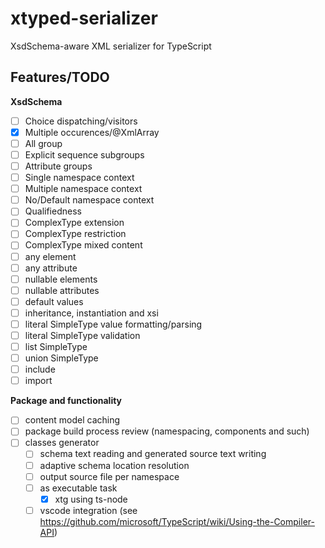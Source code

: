 # xtyped-serializer
XsdSchema-aware XML serializer for TypeScript 


## Features/TODO

**XsdSchema**
- [ ] Choice dispatching/visitors
- [x] Multiple occurences/@XmlArray
- [ ] All group
- [ ] Explicit sequence subgroups
- [ ] Attribute groups
- [ ] Single namespace context
- [ ] Multiple namespace context
- [ ] No/Default namespace context
- [ ] Qualifiedness
- [ ] ComplexType extension
- [ ] ComplexType restriction
- [ ] ComplexType mixed content
- [ ] any element
- [ ] any attribute
- [ ] nullable elements
- [ ] nullable attributes
- [ ] default values
- [ ] inheritance, instantiation and xsi
- [ ] literal SimpleType value formatting/parsing
- [ ] literal SimpleType validation
- [ ] list SimpleType
- [ ] union SimpleType
- [ ] include
- [ ] import

**Package and functionality**
- [ ] content model caching
- [ ] package build process review (namespacing, components and such)
- [ ] classes generator
  - [ ] schema text reading and generated source text writing
  - [ ] adaptive schema location resolution
  - [ ] output source file per namespace
  - [ ] as executable task
    - [x] xtg using ts-node
  - [ ] vscode integration (see https://github.com/microsoft/TypeScript/wiki/Using-the-Compiler-API)
